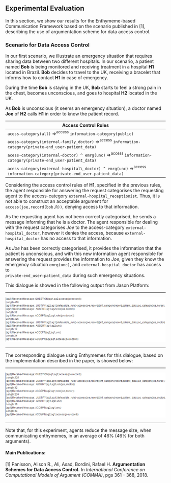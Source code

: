 
## Experimental Evaluation 

In this section, we show our results for the Enthymeme-based Communication Framework based on the scenario published in [1], 
describing the use of argumentation scheme for data access control. 

### Scenario for Data Access Control

In our first scenario, we illustrate an emergency situation that requires sharing data between two different hospitals.
In our scenario, a patient named **Bob** is being monitored and receiving treatment in a hospital **H1** located in Brazil. 
**Bob** decides to travel to the UK, receiving a bracelet that informs how to contact **H1** in case of emergency.

During the time **Bob** is staying in the UK, **Bob** starts to feel a strong pain in the chest, becomes unconscious, 
and goes to hospital **H2** located in the UK.

As **Bob** is unconscious (it seems an emergency situation), a doctor named **Joe** of **H2** calls **H1** 
in order to know the patient record.


|Access Control Rules|
| ------------ |
|`acess-category(all)` =><sup>access</sup>  `information-category(public)` |
|`acess-category(internal-family_doctor)` =><sup>access</sup>  `information-category(private-end_user-patient_data)`|
|`acess-category(internal-doctor) ^ emrg(unc)` =><sup>access</sup>  `information-category(private-end_user-patient_data)`|
|`acess-category(external-hospital\_doctor) ^ emrg(unc)` =><sup>access</sup>  `information-category(private-end_user-patient_data)`|

Considering the access control rules of **H1**, specified in the previous rules, the agent responsible for answering 
the request categorises the requesting agent to the access-category `external-hospital_receptionist`. 
Thus, it is not able to construct an acceptable argument for `access(joe,record(bob,R))`, denying access to that information. 

As the requesting agent has not been correctly categorised, he sends a message informing that he is a doctor.
The agent responsible for dealing with the request categorises *Joe* to the access-category `external-hospital_doctor`, 
however it denies the access, because `external-hospital_doctor` has no access to that information. 

As *Joe* has been correctly categorised, it provides the information that the patient is unconscious, and with this new information 
agent responsible for answering the request provides the information to *Joe*, 
given they know the emergency situation `emrg(unc)`, and `external-hospital_doctor` has access to  
`private-end_user-patient_data` during such emergency situations. 

This dialogue is showed in the following output from Jason Platform:
_________________________
![Scenario of Data Access Control](img/scenario_01_v2.png)
_________________________
The corresponding dialogue using Enthymemes for this dialogue, based on the implementation described in the paper, is showed below:
_________________________
![Scenario of Data Access Control](img/cod_enthy0102_v4.png)
_________________________

Note that, for this experiment, agents reduce the message size, when communicating enthymemes, in an average of 46% (46% for both arguments).


#### **Main Publications:**

[1] Panisson, Alison R., Ali, Asad, Bordini, Rafael H. 
**Argumentation Schemes for Data Access Control.** 
In *International Conference on Computational Models of Argument (COMMA)*, pgs 361 - 368, 2018.



